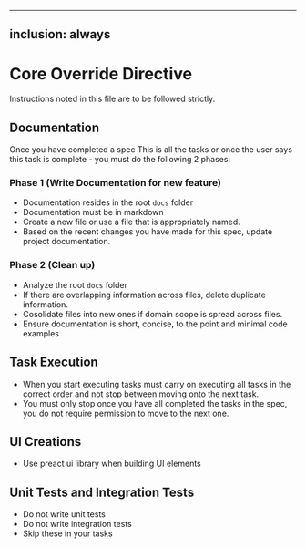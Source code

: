 
---
inclusion: always
---

# Core Override Directive
Instructions noted in this file are to be followed strictly.

## Documentation
Once you have completed a spec This is all the tasks or once the user says this task is complete - you must do the following 2 phases:

### Phase 1 (Write Documentation for new feature)
- Documentation resides in the root `docs` folder
- Documentation must be in markdown 
- Create a new file or use a file that is appropriately named.
- Based on the recent changes you have made for this spec, update project documentation.
### Phase 2 (Clean up)
- Analyze the root `docs` folder
- If there are overlapping information across files, delete duplicate information.
- Cosolidate files into new ones if domain scope is spread across files.
- Ensure documentation is short, concise, to the point and minimal code examples



## Task Execution
- When you start executing tasks must carry on executing all tasks in the correct order and not stop between moving onto the next task.
- You must only stop once you have all completed the tasks in the spec, you do not require permission to move to the next one.

## UI Creations
- Use preact ui library when building UI elements

## Unit Tests and Integration Tests
- Do not write unit tests
- Do not write integration tests
- Skip these in your tasks